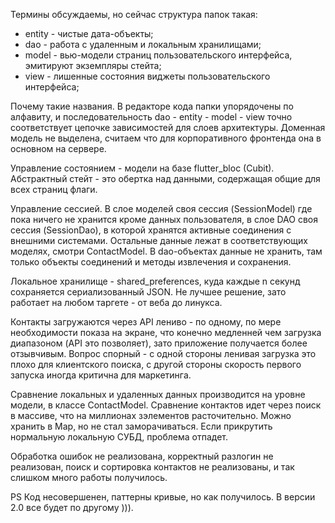 Термины обсуждаемы, но сейчас структура папок такая:
- entity - чистые дата-объекты;
- dao - работа с удаленным и локальным хранилищами;
- model - вью-модели страниц пользовательского интерфейса, эмитируют экземпляры стейта;
- view - лишенные состояния виджеты пользовательского интерфейса;

Почему такие названия. В редакторе кода папки упорядочены по алфавиту, и последовательность dao - entity - model - view точно соответствует цепочке зависимостей для слоев архитектуры. Доменная модель не выделена, считаем что для корпоративного фронтенда она в основном на сервере.

Управление состоянием - модели на базе flutter_bloc (Cubit). Абстрактный стейт - это обертка над данными, содержащая общие для всех страниц флаги.

Управление сессией. В слое моделей своя сессия (SessionModel) где пока ничего не хранится кроме данных пользователя, в слое DAO своя сессия (SessionDao), в которой хранятся активные соединения с внешними системами. Остальные данные лежат в соответствующих моделях, смотри ContactModel. В dao-объектах данные не хранить, там только объекты соединений и методы извлечения и сохранения.

Локальное хранилище - shared_preferences, куда каждые n секунд сохраняется сериализованный JSON. Не лучшее решение, зато работает на любом таргете - от веба до линукса.

Контакты загружаются через API лениво - по одному, по мере необходимости показа на экране, что конечно медленней чем загрузка диапазоном (API это позволяет), зато приложение получается более отзывчивым. Вопрос спорный - с одной стороны ленивая загрузка это плохо для клиентского поиска, с другой стороны скорость первого запуска иногда критична для маркетинга.

Сравнение локальных и удаленных данных производится на уровне модели, в классе ContactModel. Сравнение контактов идет через поиск в массиве, что на миллионах зэлементов расточительно. Можно хранить в Map, но не стал заморачиваться. Если прикрутить нормальную локальную СУБД, проблема отпадет.

Обработка ошибок не реализована, корректный разлогин не реализован, поиск и сортировка контактов не реализованы, и так слишком много работы получилось.

PS
Код несовершенен, паттерны кривые, но как получилось. В версии 2.0 все будет по другому ))).
